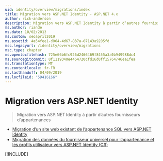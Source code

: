 ```yaml
---
uid: identity/overview/migrations/index
title: Migration vers ASP.NET Identity - ASP.NET 4.x
author: rick-anderson
description: Migration vers ASP.NET Identity à partir d’autres fournisseurs d’appartenances
ms.author: riande
ms.date: 10/02/2013
ms.custom: seoapril2019
ms.assetid: 4a54fee1-d064-4d67-837a-87143a9205fd
msc.legacyurl: /identity/overview/migrations
msc.type: chapter
ms.openlocfilehash: 725e66b6fc926d2466469f8455a3a0b949988dc4
ms.sourcegitcommit: 0f1119340e4464720cfd16d0ff15764746ea1fea
ms.translationtype: MT
ms.contentlocale: fr-FR
ms.lasthandoff: 04/09/2019
ms.locfileid: "59416166"
---
```

# <a name="migrating-to-aspnet-identity"></a>Migration vers ASP.NET Identity

> Migration vers ASP.NET Identity à partir d’autres fournisseurs d’appartenances


- [Migration d’un site web existant de l’appartenance SQL vers ASP.NET Identity](migrating-an-existing-website-from-sql-membership-to-aspnet-identity.md)
- [Migration des données du fournisseur universel pour l’appartenance et les profils utilisateur vers ASP.NET Identity (C#)](migrating-universal-provider-data-for-membership-and-user-profiles-to-aspnet-identity.md)

[!INCLUDE[](../../../includes/identity/alter-command-exception.md)]
